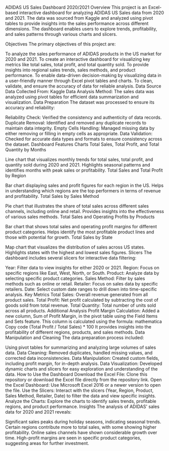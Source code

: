 ADIDAS US Sales Dashboard 2020/2021
Overview
This project is an Excel-based interactive dashboard for analyzing ADIDAS US Sales data from 2020 and 2021. The data was sourced from Kaggle and analyzed using pivot tables to provide insights into the sales performance across different dimensions. The dashboard enables users to explore trends, profitability, and sales patterns through various charts and slicers.

Objectives
The primary objectives of this project are:

To analyze the sales performance of ADIDAS products in the US market for 2020 and 2021.
To create an interactive dashboard for visualizing key metrics like total sales, total profit, and total quantity sold.
To provide insights into regional sales trends, sales methods, and product performance.
To enable data-driven decision-making by visualizing data in a user-friendly manner through Excel pivot tables and charts.
To clean, validate, and ensure the accuracy of data for reliable analysis.
Data Source
Data Collected From: Kaggle
Data Analysis Method: The sales data was analyzed using pivot tables for efficient data summarization and visualization.
Data Preparation
The dataset was processed to ensure its accuracy and reliability:

Reliability Check: Verified the consistency and authenticity of data records.
Duplicate Removal: Identified and removed any duplicate records to maintain data integrity.
Empty Cells Handling: Managed missing data by either removing or filling in empty cells as appropriate.
Data Validation: Checked for accurate data types and formats to ensure consistency across the dataset.
Dashboard Features
Charts
Total Sales, Total Profit, and Total Quantity by Months

Line chart that visualizes monthly trends for total sales, total profit, and quantity sold during 2020 and 2021.
Highlights seasonal patterns and identifies months with peak sales or profitability.
Total Sales and Total Profit by Region

Bar chart displaying sales and profit figures for each region in the US.
Helps in understanding which regions are the top performers in terms of revenue and profitability.
Total Sales by Sales Method

Pie chart that illustrates the share of total sales across different sales channels, including online and retail.
Provides insights into the effectiveness of various sales methods.
Total Sales and Operating Profits by Products

Bar chart that shows total sales and operating profit margins for different product categories.
Helps identify the most profitable product lines and those with potential for growth.
Total Sales by State

Map chart that visualizes the distribution of sales across US states.
Highlights states with the highest and lowest sales figures.
Slicers
The dashboard includes several slicers for interactive data filtering:

Year: Filter data to view insights for either 2020 or 2021.
Region: Focus on specific regions like East, West, North, or South.
Product: Analyze data by selecting specific product categories.
Sales Method: Filter by sales methods such as online or retail.
Retailer: Focus on sales data by specific retailers.
Date: Select custom date ranges to drill down into time-specific analysis.
Key Metrics
Total Sales: Overall revenue generated from all product sales.
Total Profit: Net profit calculated by subtracting the cost of goods sold from total revenue.
Total Quantity: Total number of units sold across all products.
Additional Analysis
Profit Margin Calculation: Added a new column, Sum of Profit Margin, in the pivot table using the Field Items and Sets feature. This column is calculated using the formula:
mathematica
Copy code
(Total Profit / Total Sales) * 100
It provides insights into the profitability of different regions, products, and sales methods.
Data Manipulation and Cleaning
The data preparation process included:

Using pivot tables for summarizing and analyzing large volumes of sales data.
Data Cleaning: Removed duplicates, handled missing values, and corrected data inconsistencies.
Data Manipulation: Created custom fields, including profit margin, for in-depth analysis.
Data Visualization: Developed dynamic charts and slicers for easy exploration and understanding of the data.
How to Use the Dashboard
Download the Excel File:
Clone this repository or download the Excel file directly from the repository link.
Open the Excel Dashboard:
Use Microsoft Excel 2016 or a newer version to open the file.
Use the Slicers:
Interact with the slicers (Year, Region, Product, Sales Method, Retailer, Date) to filter the data and view specific insights.
Analyze the Charts:
Explore the charts to identify sales trends, profitable regions, and product performance.
Insights
The analysis of ADIDAS' sales data for 2020 and 2021 reveals:

Significant sales peaks during holiday seasons, indicating seasonal trends.
Certain regions contribute more to total sales, with some showing higher profitability.
Online sales channels have shown considerable growth over time.
High-profit margins are seen in specific product categories, suggesting areas for further investment.
